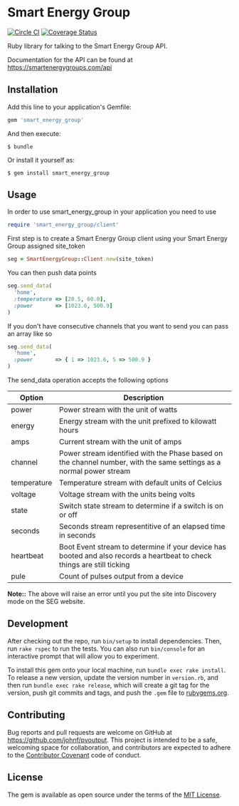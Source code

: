 # Smart Energy Group

[![Circle CI](https://circleci.com/gh/johnf/smart_energy_group.svg?style=svg)](https://circleci.com/gh/johnf/smart_energy_group)
[![Coverage Status](https://coveralls.io/repos/github/johnf/smart_energy_group/badge.svg?branch=master)](https://coveralls.io/github/johnf/smart_energy_group?branch=master)

Ruby library for talking to the Smart Energy Group API.

Documentation for the API can be found at https://smartenergygroups.com/api

## Installation

Add this line to your application's Gemfile:

``` ruby
gem 'smart_energy_group'
```

And then execute:

    $ bundle

Or install it yourself as:

    $ gem install smart_energy_group

## Usage

In order to use smart_energy_group in your application you need to use

``` ruby
require 'smart_energy_group/client'
```

First step is to create a Smart Energy Group client using your Smart Energy Group assigned site_token

``` ruby
seg = SmartEnergyGroup::Client.new(site_token)
```

You can then push data points

``` ruby
seg.send_data(
  'home',
  :temperature => [20.5, 60.0],
  :power       => [1023.6, 500.9]
)
```

If you don't have consecutive channels that you want to send you can pass an
array like so

``` ruby
seg.send_data(
  'home',
  :power       => { 1 => 1023.6, 5 => 500.9 }
)
```

The send_data operation accepts the following options

| Option      | Description |
| ----------- | ----------- |
| power       | Power stream with the unit of watts |
| energy      | Energy stream with the unit prefixed to kilowatt hours |
| amps        | Current stream with the unit of amps |
| channel     | Power stream identified with the Phase based on the channel number, with the same settings as a normal power stream |
| temperature | Temperature stream with default units of Celcius |
| voltage     | Voltage stream with the units being volts |
| state       | Switch state stream to determine if a switch is on or off |
| seconds     | Seconds stream representitive of an elapsed time in seconds |
| heartbeat   | Boot Event stream to determine if your device has booted and also records a heartbeat to check things are still ticking |
| pule        | Count of pulses output from a device |

**Note::** The above will raise an error until you put the site into Discovery mode on the SEG website.

## Development

After checking out the repo, run `bin/setup` to install dependencies. Then, run `rake rspec` to run the tests. You can also run `bin/console` for an interactive prompt that will allow you to experiment.

To install this gem onto your local machine, run `bundle exec rake install`. To release a new version, update the version number in `version.rb`, and then run `bundle exec rake release`, which will create a git tag for the version, push git commits and tags, and push the `.gem` file to [rubygems.org](https://rubygems.org).

## Contributing

Bug reports and pull requests are welcome on GitHub at https://github.com/johnf/pvoutput. This project is intended to be a safe, welcoming space for collaboration, and contributors are expected to adhere to the [Contributor Covenant](http://contributor-covenant.org) code of conduct.


## License

The gem is available as open source under the terms of the [MIT License](http://opensource.org/licenses/MIT).
